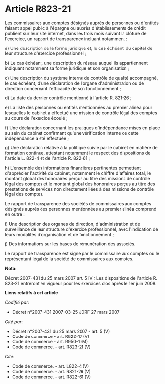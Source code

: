 # Article R823-21

Les commissaires aux comptes désignés auprès de personnes ou d'entités faisant appel public à l'épargne ou auprès
d'établissements de crédit publient sur leur site internet, dans les trois mois suivant la clôture de l'exercice, un rapport
de transparence incluant notamment :

a) Une description de la forme juridique et, le cas échéant, du capital de leur structure d'exercice professionnel ;

b) Le cas échéant, une description du réseau auquel ils appartiennent indiquant notamment sa forme juridique et son
organisation ;

c) Une description du système interne de contrôle de qualité accompagné, le cas échéant, d'une déclaration de l'organe
d'administration ou de direction concernant l'efficacité de son fonctionnement ;

d) La date du dernier contrôle mentionné à l'article R. 821-26 ;

e) La liste des personnes ou entités mentionnées au premier alinéa pour lesquelles le cabinet a effectué une mission de
contrôle légal des comptes au cours de l'exercice écoulé ;

f) Une déclaration concernant les pratiques d'indépendance mises en place au sein du cabinet confirmant qu'une vérification
interne de cette indépendance a été effectuée ;

g) Une déclaration relative à la politique suivie par le cabinet en matière de formation continue, attestant notamment le
respect des dispositions de l'article L. 822-4 et de l'article R. 822-61 ;

h) L'ensemble des informations financières pertinentes permettant d'apprécier l'activité du cabinet, notamment le chiffre
d'affaires total, le montant global des honoraires perçus au titre des missions de contrôle légal des comptes et le montant
global des honoraires perçus au titre des prestations de services non directement liées à des missions de contrôle légal des
comptes.

Le rapport de transparence des sociétés de commissaires aux comptes désignés auprès des personnes mentionnées au premier
alinéa comprend en outre :

i) Une description des organes de direction, d'administration et de surveillance de leur structure d'exercice professionnel,
avec l'indication de leurs modalités d'organisation et de fonctionnement ;

j) Des informations sur les bases de rémunération des associés.

Le rapport de transparence est signé par le commissaire aux comptes ou le représentant légal de la société de commissaires
aux comptes.

**Nota:**

Décret 2007-431 du 25 mars 2007 art. 5 IV : Les dispositions de l'article R. 823-21 entreront en vigueur pour les exercices
clos après le 1er juin 2008.

**Liens relatifs à cet article**

_Codifié par_:

  - Décret n°2007-431 2007-03-25 JORF 27 mars 2007

_Cité par_:

  - Décret n°2007-431 du 25 mars 2007 - art. 5 (V)
  - Code de commerce - art. R822-17 (V)
  - Code de commerce - art. R950-1 (M)
  - Code de commerce. - art. R823-21 (V)

_Cite_:

  - Code de commerce. - art. L822-4 (V)
  - Code de commerce. - art. R821-26 (V)
  - Code de commerce. - art. R822-61 (V)
